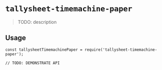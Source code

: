 # `tallysheet-timemachine-paper`

> TODO: description

## Usage

```
const tallysheetTimemachinePaper = require('tallysheet-timemachine-paper');

// TODO: DEMONSTRATE API
```
